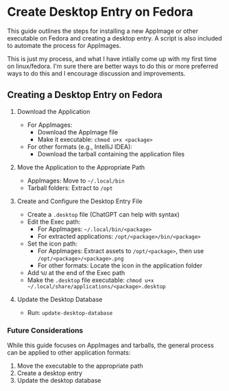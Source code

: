 # Create Desktop Entry on Fedora

This guide outlines the steps for installing a new AppImage or other executable on Fedora and creating a desktop entry. A script is also included to automate the process for AppImages.

This is just my process, and what I have intially come up with my first time on linux/fedora. I'm sure there are better ways to do this or more preferred ways to do this and I encourage discussion and improvements.

## Creating a Desktop Entry on Fedora

1. Download the Application
   - For AppImages:
     - Download the AppImage file
     - Make it executable: `chmod u+x <package>`
   - For other formats (e.g., IntelliJ IDEA):
     - Download the tarball containing the application files

2. Move the Application to the Appropriate Path
   - AppImages: Move to `~/.local/bin`
   - Tarball folders: Extract to `/opt`

3. Create and Configure the Desktop Entry File
   - Create a `.desktop` file (ChatGPT can help with syntax)
   - Edit the Exec path:
     - For AppImages: `~/.local/bin/<package>`
     - For extracted applications: `/opt/<package>/bin/<package>`
   - Set the icon path:
     - For AppImages: Extract assets to `/opt/<package>`, then use `/opt/<package>/<package>.png`
     - For other formats: Locate the icon in the application folder
   - Add `%U` at the end of the Exec path
   - Make the `.desktop` file executable: `chmod u+x ~/.local/share/applications/<package>.desktop`

4. Update the Desktop Database
   - Run: `update-desktop-database`

### Future Considerations

While this guide focuses on AppImages and tarballs, the general process can be applied to other application formats:
1. Move the executable to the appropriate path
2. Create a desktop entry
3. Update the desktop database
